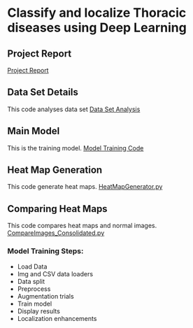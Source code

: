 # Classify and localize Thoracic diseases using Deep Learning

## Project Report
[Project Report](CV_Final_Report.pdf)


## Data Set Details
This code analyses data set [Data Set Analysis](Data_Analysis_of_Chest_Xray.ipynb)

## Main Model
This is the training model. [Model Training Code](Main_Model.ipynb)

## Heat Map Generation
This code generate heat maps. [HeatMapGenerator.py](HeatMapGenerator.py)

## 	Comparing Heat Maps
This code compares heat maps and normal images. [CompareImages_Consolidated.py](CompareImages_Consolidated.py)

### Model Training Steps:
* Load Data
* Img and CSV data loaders
* Data split
* Preprocess
* Augmentation trials 
* Train model
* Display results
* Localization enhancements

